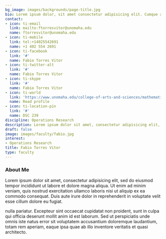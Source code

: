```yaml
---
bg_image: images/backgrounds/page-title.jpg
bio: Lorem ipsum dolor, sit amet consectetur adipisicing elit. Cumque accusamus tenetur ea harum delectus ab consequatur excepturi, odit qui in quo quia voluptate nam optio, culpa aspernatur. Error placeat iusto officia voluptas quae.
contact:
- icon: ti-email
  link: mailto:ftorresvitor@unomaha.edu
  name: ftorresvitor@unomaha.edu
- icon: ti-mobile
  link: tel:+14025542691
  name: +1 402 554 2691
- icon: ti-facebook
  link: '#'
  name: Fabio Torres Vitor
- icon: ti-twitter-alt
  link: '#'
  name: Fabio Torres Vitor
- icon: ti-skype
  link: '#'
  name: Fabio Torres Vitor
- icon: ti-world
  link: 'https://www.unomaha.edu/college-of-arts-and-sciences/mathematics/about-us/directory/fabio-vitor.php'
  name: Read profile
- icon: ti-location-pin
  link: '#'
  name: DSC 239
discipline: Operations Research
description: Lorem ipsum dolor sit amet, consectetur adipisicing elit, sed do eiusmod tempor incididunt ut labore. dolore magna aliqua. Ut enim ad minim veniam, quis nostrud.
draft: false
image: images/faculty/fabio.jpg
interest:
- Operations Research
title: Fabio Torres Vitor
type: faculty
---
```


### About Me

Lorem ipsum dolor sit amet, consectetur adipisicing elit, sed do eiusmod tempor incididunt ut
labore et dolore magna aliqua. Ut enim ad minim veniam, quis nostrud exercitation ullamco laboris nisi ut aliquip ex ea commodo consequat. Duis aute irure dolor in reprehenderit in voluptate velit esse cillum dolore eu fugiat.

nulla pariatur. Excepteur sint occaecat cupidatat non proident, sunt in culpa qui officia deserunt mollit
anim id est laborum. Sed ut perspiciatis unde omnis iste natus error sit voluptatem accusantium doloremque
laudantium, totam rem aperiam, eaque ipsa quae ab illo inventore veritatis et quasi architecto.
